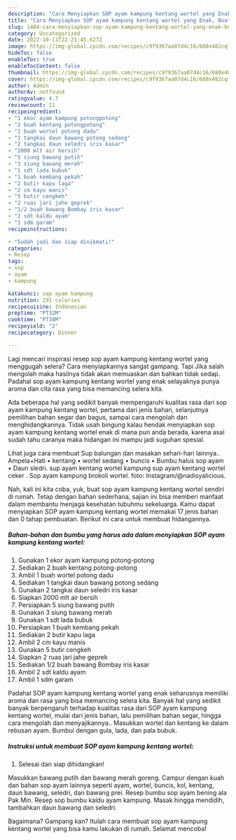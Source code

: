 ```yaml
---
description: "Cara Menyiapkan SOP ayam kampung kentang wortel yang Enak, Buat Buka Puasa Enak"
title: "Cara Menyiapkan SOP ayam kampung kentang wortel yang Enak, Buat Buka Puasa Enak"
slug: 1484-cara-menyiapkan-sop-ayam-kampung-kentang-wortel-yang-enak-buat-buka-puasa-enak
category: Uncategorized
date: 2022-10-11T22:21:45.627Z
image: https://img-global.cpcdn.com/recipes/c9f9367aa07d4c16/680x482cq70/sop-ayam-kampung-kentang-wortel-foto-resep-utama.jpg
hideToc: false
enableToc: true
enableTocContent: false
thumbnail: https://img-global.cpcdn.com/recipes/c9f9367aa07d4c16/680x482cq70/sop-ayam-kampung-kentang-wortel-foto-resep-utama.jpg
cover: https://img-global.cpcdn.com/recipes/c9f9367aa07d4c16/680x482cq70/sop-ayam-kampung-kentang-wortel-foto-resep-utama.jpg
author: Admin
authorAv: notfound
ratingvalue: 4.7
reviewcount: 11
recipeingredient:
- "1 ekor ayam kampung potongpotong"
- "2 buah kentang potongpotong"
- "1 buah wortel potong dadu"
- "1 tangkai daun bawang potong sedang"
- "2 tangkai daun seledri iris kasar"
- "2000 mlt air bersih"
- "5 siung bawang putih"
- "3 siung bawang merah"
- "1 sdt lada bubuk"
- "1 buah kembang pekah"
- "2 butir kapu laga"
- "2 cm kayu manis"
- "5 butir cengkeh"
- "2 ruas jari jahe geprek"
- "1/2 buah bawang Bombay iris kasar"
- "2 sdt kaldu ayam"
- "1 sdm garam"
recipeinstructions:

- "Sudah jadi dan siap dinikmati!"
categories:
- Resep
tags:
- sop
- ayam
- kampung

katakunci: sop ayam kampung 
nutrition: 291 calories
recipecuisine: Indonesian
preptime: "PT32M"
cooktime: "PT38M"
recipeyield: "2"
recipecategory: Dinner

---
```



Lagi mencari inspirasi resep sop ayam kampung kentang wortel yang menggugah selera? Cara menyiapkannya sangat gampang. Tapi Jika salah mengolah maka hasilnya tidak akan memuaskan dan bahkan tidak sedap. Padahal sop ayam kampung kentang wortel yang enak selayaknya punya aroma dan cita rasa yang bisa memancing selera kita.


Ada beberapa hal yang sedikit banyak mempengaruhi kualitas rasa dari sop ayam kampung kentang wortel, pertama dari jenis bahan, selanjutnya pemilihan bahan segar dan bagus, sampai cara mengolah dan menghidangkannya. Tidak usah bingung kalau hendak menyiapkan sop ayam kampung kentang wortel enak di mana pun anda berada, karena asal sudah tahu caranya maka hidangan ini mampu jadi suguhan spesial.

Lihat juga cara membuat Sup balungan dan masakan sehari-hari lainnya.. Ampela+Hati • kentang • wortel sedang • buncis • Bumbu halus sop ayam • Daun sledri. sup ayam kentang wortel kampung sup ayam kentang wortel ceker . Sop ayam kampung brokoli wortel. foto: Instagram/@nadisyalicious.


Nah, kali ini kita coba, yuk, buat sop ayam kampung kentang wortel sendiri di rumah. Tetap dengan bahan sederhana, sajian ini bisa memberi manfaat dalam membantu menjaga kesehatan tubuhmu sekeluarga. Kamu dapat menyiapkan SOP ayam kampung kentang wortel memakai 17 jenis bahan dan 0 tahap pembuatan. Berikut ini cara untuk membuat hidangannya.

<!--inarticleads1-->

##### Bahan-bahan dan bumbu yang harus ada dalam menyiapkan SOP ayam kampung kentang wortel:

1. Gunakan 1 ekor ayam kampung potong-potong
1. Sediakan 2 buah kentang potong-potong
1. Ambil 1 buah wortel potong dadu
1. Sediakan 1 tangkai daun bawang potong sedang
1. Gunakan 2 tangkai daun seledri iris kasar
1. Siapkan 2000 mlt air bersih
1. Persiapkan 5 siung bawang putih
1. Gunakan 3 siung bawang merah
1. Gunakan 1 sdt lada bubuk
1. Persiapkan 1 buah kembang pekah
1. Sediakan 2 butir kapu laga
1. Ambil 2 cm kayu manis
1. Gunakan 5 butir cengkeh
1. Siapkan 2 ruas jari jahe geprek
1. Sediakan 1/2 buah bawang Bombay iris kasar
1. Ambil 2 sdt kaldu ayam
1. Ambil 1 sdm garam


Padahal SOP ayam kampung kentang wortel yang enak seharusnya memiliki aroma dan rasa yang bisa memancing selera kita. Banyak hal yang sedikit banyak berpengaruh terhadap kualitas rasa dari SOP ayam kampung kentang wortel, mulai dari jenis bahan, lalu pemilihan bahan segar, hingga cara mengolah dan menyajikannya.. Masukkan wortel dan kentang ke dalam rebusan ayam. Bumbui dengan gula, lada, dan pala bubuk. 

<!--inarticleads2-->

##### Instruksi untuk membuat SOP ayam kampung kentang wortel:


1. Selesai dan siap dihidangkan!

Masukkan bawang putih dan bawang merah goreng. Campur dengan kuah dan bahan sop ayam lainnya seperti ayam, wortel, buncis, kol, kentang, daun bawang, seledri, dan bawang prei. Resep bumbu sop ayam bening ala Pak Min. Resep sop bumbu kaldu ayam kampung. Masak hingga mendidih, tambahkan daun bawang dan seledri. 

Bagaimana? Gampang kan? Itulah cara membuat sop ayam kampung kentang wortel yang bisa kamu lakukan di rumah. Selamat mencoba!
